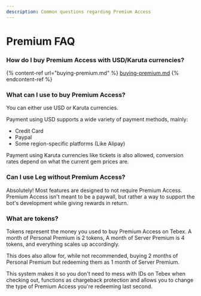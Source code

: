 ```yaml
---
description: Common questions regarding Premium Access
---
```


# Premium FAQ

### How do I buy Premium Access with USD/Karuta currencies?

{% content-ref url="buying-premium.md" %}
[buying-premium.md](buying-premium.md)
{% endcontent-ref %}

### What can I use to buy Premium Access?

You can either use USD or Karuta currencies.

Payment using USD supports a wide variety of payment methods, mainly:

* Credit Card
* Paypal
* Some region-specific platforms (Like Alipay)

Payment using Karuta currencies like tickets is also allowed, conversion rates depend on what the current gem prices are.

### Can I use Leg without Premium Access?

Absolutely! Most features are designed to not require Premium Access. Premium Access isn't meant to be a paywall, but rather a way to support the bot's development while giving rewards in return.

### What are tokens?

Tokens represent the money you used to buy Premium Access on Tebex. A month of Personal Premium is 2 tokens, A month of Server Premium is 4 tokens, and everything scales up accordingly.

This does also allow for, while not recommended, buying 2 months of Personal Premium but redeeming them as 1 month of Server Premium.

This system makes it so you don't need to mess with IDs on Tebex when checking out, functions as chargeback protection and allows you to change the type of Premium Access you're redeeming last second.
